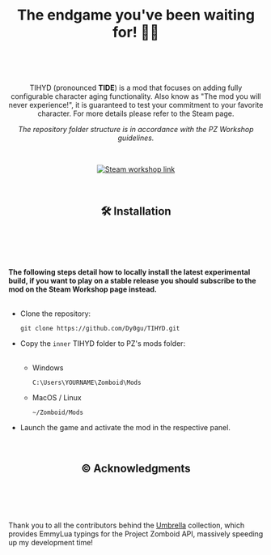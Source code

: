 <h1 align="center">
  <br>
  The endgame you've been waiting for! 👴🩼
  <br>
  <br>
</h1>
<br>

<p align="center">
  TIHYD (pronounced <b>TIDE</b>) is a mod that focuses on adding fully configurable character aging functionality. Also know as "The mod you will never experience!", it is guaranteed to test your commitment to your favorite character. For more details please refer to the Steam page.
</p>
<p align="center">
  <i>The repository folder structure is in accordance with the PZ Workshop guidelines.</i>
</p>
<br>

<p align="center">
  <a href="https://steamcommunity.com/sharedfiles/filedetails/?id=3013368173" target="_blank">
    <img src="https://img.shields.io/badge/steam- subscribe-green" alt="Steam workshop link">
  </a>
</p>

<br>
<h2></h2>
<h2 align="center">
  🛠️ Installation
  <br>
  <br>
</h2>
<br>
<br>

<b>The following steps detail how to locally install the latest experimental build, if you want to play on a stable release you should subscribe to the mod on the Steam Workshop page instead.</b>
<br>
<br>

* Clone the repository:
  
  ```
  git clone https://github.com/Dy0gu/TIHYD.git
  ```

* Copy the `inner` TIHYD folder to PZ's mods folder:
  <br>
  <br>

  * Windows
    
    ```
    C:\Users\YOURNAME\Zomboid\Mods
    ```
  * MacOS / Linux
    
    ```
    ~/Zomboid/Mods
    ```
    
* Launch the game and activate the mod in the respective panel.

<br>
<h2></h2>
<h2 align="center">
  ©️ Acknowledgments
  <br>
  <br>
</h2>
<br>
<br>

Thank you to all the contributors behind the [Umbrella](https://github.com/asledgehammer/Umbrella) collection, which provides EmmyLua typings for the Project Zomboid API, massively speeding up my development time!
